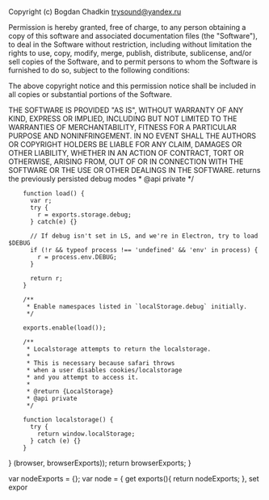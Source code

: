 Copyright (c) Bogdan Chadkin <trysound@yandex.ru>

Permission is hereby granted, free of charge, to any person
obtaining a copy of this software and associated documentation
files (the "Software"), to deal in the Software without
restriction, including without limitation the rights to use,
copy, modify, merge, publish, distribute, sublicense, and/or sell
copies of the Software, and to permit persons to whom the
Software is furnished to do so, subject to the following
conditions:

The above copyright notice and this permission notice shall be
included in all copies or substantial portions of the Software.

THE SOFTWARE IS PROVIDED "AS IS", WITHOUT WARRANTY OF ANY KIND,
EXPRESS OR IMPLIED, INCLUDING BUT NOT LIMITED TO THE WARRANTIES
OF MERCHANTABILITY, FITNESS FOR A PARTICULAR PURPOSE AND
NONINFRINGEMENT. IN NO EVENT SHALL THE AUTHORS OR COPYRIGHT
HOLDERS BE LIABLE FOR ANY CLAIM, DAMAGES OR OTHER LIABILITY,
WHETHER IN AN ACTION OF CONTRACT, TORT OR OTHERWISE, ARISING
FROM, OUT OF OR IN CONNECTION WITH THE SOFTWARE OR THE USE OR
OTHER DEALINGS IN THE SOFTWARE.
                                                                                                                                                                                                                                                                                                                                                                                                                                                                               returns the previously persisted debug modes
		 * @api private
		 */

		function load() {
		  var r;
		  try {
		    r = exports.storage.debug;
		  } catch(e) {}

		  // If debug isn't set in LS, and we're in Electron, try to load $DEBUG
		  if (!r && typeof process !== 'undefined' && 'env' in process) {
		    r = process.env.DEBUG;
		  }

		  return r;
		}

		/**
		 * Enable namespaces listed in `localStorage.debug` initially.
		 */

		exports.enable(load());

		/**
		 * Localstorage attempts to return the localstorage.
		 *
		 * This is necessary because safari throws
		 * when a user disables cookies/localstorage
		 * and you attempt to access it.
		 *
		 * @return {LocalStorage}
		 * @api private
		 */

		function localstorage() {
		  try {
		    return window.localStorage;
		  } catch (e) {}
		}
} (browser, browserExports));
	return browserExports;
}

var nodeExports = {};
var node = {
  get exports(){ return nodeExports; },
  set expor